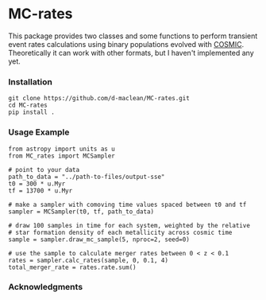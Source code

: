 # MC-rates

This package provides two classes and some functions to perform transient event rates calculations using
binary populations evolved with [COSMIC](https://github.com/COSMIC-PopSynth/COSMIC). Theoretically it can work with other formats, but I haven't implemented any yet. 

### Installation

```
git clone https://github.com/d-maclean/MC-rates.git
cd MC-rates
pip install .
```

### Usage Example

```
from astropy import units as u
from MC_rates import MCSampler

# point to your data
path_to_data = "../path-to-files/output-sse"
t0 = 300 * u.Myr
tf = 13700 * u.Myr

# make a sampler with comoving time values spaced between t0 and tf
sampler = MCSampler(t0, tf, path_to_data)

# draw 100 samples in time for each system, weighted by the relative
# star formation density of each metallicity across cosmic time
sample = sampler.draw_mc_sample(5, nproc=2, seed=0)

# use the sample to calculate merger rates between 0 < z < 0.1
rates = sampler.calc_rates(sample, 0, 0.1, 4)
total_merger_rate = rates.rate.sum()
```

### Acknowledgments


